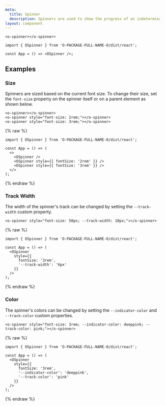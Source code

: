 ```yaml
---
meta:
  title: Spinner
  description: Spinners are used to show the progress of an indeterminate operation.
layout: component
---
```


```html:preview
<o-spinner></o-spinner>
```

```jsx:react
import { OSpinner } from 'O-PACKAGE-FULL-NAME-O/dist/react';

const App = () => <OSpinner />;
```

## Examples

### Size

Spinners are sized based on the current font size. To change their size, set the `font-size` property on the spinner itself or on a parent element as shown below.

```html:preview
<o-spinner></o-spinner>
<o-spinner style="font-size: 2rem;"></o-spinner>
<o-spinner style="font-size: 3rem;"></o-spinner>
```

{% raw %}

```jsx:react
import { OSpinner } from 'O-PACKAGE-FULL-NAME-O/dist/react';

const App = () => (
  <>
    <OSpinner />
    <OSpinner style={{ fontSize: '2rem' }} />
    <OSpinner style={{ fontSize: '3rem' }} />
  </>
);
```

{% endraw %}

### Track Width

The width of the spinner's track can be changed by setting the `--track-width` custom property.

```html:preview
<o-spinner style="font-size: 50px; --track-width: 10px;"></o-spinner>
```

{% raw %}

```jsx:react
import { OSpinner } from 'O-PACKAGE-FULL-NAME-O/dist/react';

const App = () => (
  <OSpinner
    style={{
      fontSize: '3rem',
      '--track-width': '6px'
    }}
  />
);
```

{% endraw %}

### Color

The spinner's colors can be changed by setting the `--indicator-color` and `--track-color` custom properties.

```html:preview
<o-spinner style="font-size: 3rem; --indicator-color: deeppink; --track-color: pink;"></o-spinner>
```

{% raw %}

```jsx:react
import { OSpinner } from 'O-PACKAGE-FULL-NAME-O/dist/react';

const App = () => (
  <OSpinner
    style={{
      fontSize: '3rem',
      '--indicator-color': 'deeppink',
      '--track-color': 'pink'
    }}
  />
);
```

{% endraw %}
